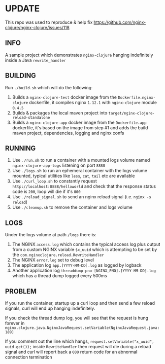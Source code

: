 # UPDATE

This repo was used to reproduce & help fix https://github.com/nginx-clojure/nginx-clojure/issues/118

## INFO

A sample project which demonstrates `nginx-clojure` hanging indefinitely inside a Java `rewrite_handler`

## BUILDING

Run `./build.sh` which will do the following:

1. Builds a `nginx-clojure-test` docker image from the `Dockerfile.nginx-clojure` dockerfile, it compiles nginx `1.12.1` with `nginx-clojure` module `0.4.5`
1. Builds & packages the local maven project into `target/nginx-clojure-reload-standalone`
1. Builds a `nginx-clojure-app` docker image from the `Dockerfile.app` dockerfile, it's based on the image from step #1 and adds the build maven project, dependencies, logging and nginx confs

## RUNNING

1. Use `./run.sh` to run a container with a mounted logs volume named `nginx-clojure-app-logs` listening on port `8888`
1. Use `./logs.sh` to run an ephemeral container with the logs volume mounted, typical utilities like `less`, `cat`, `tail` etc are available
1. Use `./curl_loop.sh` to constantly request `http://localhost:8888/helloworld` and check that the response status code is `200`, loop will die if it's `000`
1. Use `./reload_signal.sh` to send an nginx reload signal (i.e. `nginx -s reload`)
1. Use `./cleanup.sh` to remove the container and logs volume

## LOGS

Under the logs volume at path `/logs` there is:

1. The NGINX `access.log` which contains the typical access log plus output from a custom NGINX variable `$x_uuid` which is attempting to be set by the `com.nginxclojure.reload.RewriteHandler`
1. The NGINX `error.log` set to debug level
1. The application log `app.[YYYY-MM-DD].log` as logged by logback
1. Another application log `threaddump-pno-[NGINX_PNO].[YYYY-MM-DD].log` which has a thread dump logged every 500ms

## PROBLEM

If you run the container, startup up a curl loop and then send a few reload signals, curl will end up hanging indefinitely.

If you check the thread dump log, you will see that the request is hung forever in `nginx.clojure.java.NginxJavaRequest.setVariable(NginxJavaRequest.java:189)`

If you comment out the line which hangs, `request.setVariable("x_uuid", uuid.get());` inside `RewriteHandler` then request will die during a reload signal and curl will report back a `000` return code for an abnormal connection termination
